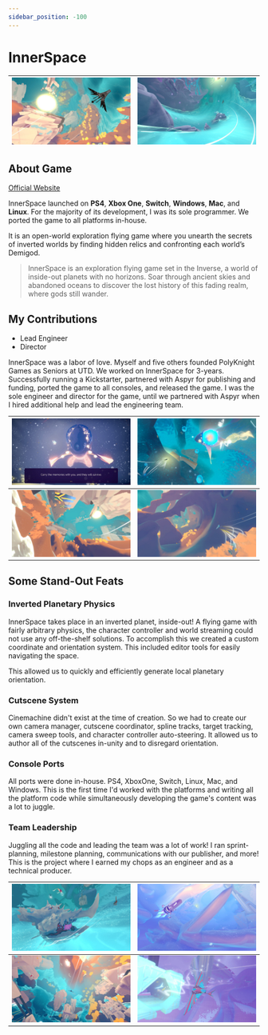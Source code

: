 ```yaml
---
sidebar_position: -100
---
```


# InnerSpace

|![InnerSpace Screenshot](/img/projects/innerspace/is1.jpg)|![InnerSpace Screenshot](/img/projects/innerspace/is2.jpg)|
| ----------- | ----------- |

## About Game

[Official Website](https://www.innerspacegame.com/#platforms)

InnerSpace launched on **PS4**, **Xbox One**, **Switch**, **Windows**, **Mac**, and **Linux**. For the majority of its development, I was its sole programmer. We ported the game to all platforms in-house.

It is an open-world exploration flying game where you unearth the secrets of inverted worlds by finding hidden relics and confronting each world’s Demigod.

>InnerSpace is an exploration flying game set in the Inverse, a world of inside-out planets with no horizons. Soar through ancient skies and abandoned oceans to discover the lost history of this fading realm, where gods still wander.

## My Contributions

* Lead Engineer
* Director

InnerSpace was a labor of love. Myself and five others founded PolyKnight Games as Seniors at UTD. We worked on InnerSpace for 3-years. Successfully running a Kickstarter, partnered with Aspyr for publishing and funding, ported the game to all consoles, and released the game. I was the sole engineer and director for the game, until we partnered with Aspyr when I hired additional help and lead the engineering team.


|![InnerSpace Screenshot](/img/projects/innerspace/is3.jpg)|![InnerSpace Screenshot](/img/projects/innerspace/is4.jpg)|
| ----------- | ----------- |
|![InnerSpace Screenshot](/img/projects/innerspace/is5.jpg)|![InnerSpace Screenshot](/img/projects/innerspace/is6.jpg)|

## Some Stand-Out Feats

### Inverted Planetary Physics
InnerSpace takes place in an inverted planet, inside-out! A flying game with fairly arbitrary physics, the character controller and world streaming could not use any off-the-shelf solutions. To accomplish this we created a custom coordinate and orientation system. This included editor tools for easily navigating the space. 

This allowed us to quickly and efficiently generate local planetary orientation.

### Cutscene System
Cinemachine didn't exist at the time of creation. So we had to create our own camera manager, cutscene coordinator, spline tracks, target tracking, camera sweep tools, and character controller auto-steering. It allowed us to author all of the cutscenes in-unity and to disregard orientation.

### Console Ports
All ports were done in-house. PS4, XboxOne, Switch, Linux, Mac, and Windows. This is the first time I'd worked with the platforms and writing all the platform code while simultaneously developing the game's content was a lot to juggle.

### Team Leadership
Juggling all the code and leading the team was a lot of work! I ran sprint-planning, milestone planning, communications with our publisher, and more! This is the project where I earned my chops as an engineer and as a technical producer.

|![InnerSpace Screenshot](/img/projects/innerspace/is7.jpg)|![InnerSpace Screenshot](/img/projects/innerspace/is8.jpg)|
| ----------- | ----------- |
|![InnerSpace Screenshot](/img/projects/innerspace/is9.jpg)|![InnerSpace Screenshot](/img/projects/innerspace/is10.jpg)|
